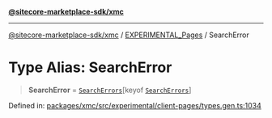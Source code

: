 [**@sitecore-marketplace-sdk/xmc**](../../../../README.md)

***

[@sitecore-marketplace-sdk/xmc](../../../../README.md) / [EXPERIMENTAL\_Pages](../README.md) / SearchError

# Type Alias: SearchError

> **SearchError** = [`SearchErrors`](SearchErrors.md)\[keyof [`SearchErrors`](SearchErrors.md)\]

Defined in: [packages/xmc/src/experimental/client-pages/types.gen.ts:1034](https://github.com/Sitecore/marketplace-sdk/blob/main/packages/xmc/src/experimental/client-pages/types.gen.ts#L1034)
